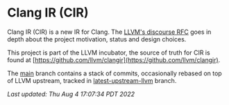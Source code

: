 # Clang IR (CIR)

Clang IR (CIR) is a new IR for Clang. The [LLVM's discourse RFC](https://discourse.llvm.org/t/rfc-an-mlir-based-clang-ir-cir/63319) goes in depth about
the project motivation, status and design choices.

This project is part of the LLVM incubator, the source of truth for CIR is found at
[https://github.com/llvm/clangir](https://github.com/llvm/clangir).

The [main](https://github.com/facebookincubator/clangir/tree/main) branch
contains a stack of commits, occasionally rebased on top of LLVM upstream,
tracked in
[latest-upstream-llvm](https://github.com/llvm/clangir/tree/latest-upstream-llvm)
branch.

<!---
On vim use ":r!date"
-->
*Last updated: Thu Aug 4 17:07:34 PDT 2022*
